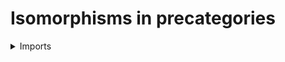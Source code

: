 #  Isomorphisms in precategories

<details><summary>Imports</summary>
```agda
module category-theory.isomorphisms-precategories where

open import category-theory.precategories

open import foundation.cartesian-product-types
open import foundation.dependent-pair-types
open import foundation.equational-reasoning
open import foundation.equivalences
open import foundation.functions
open import foundation.homotopies
open import foundation.identity-types
open import foundation.propositions
open import foundation.sets
open import foundation.subtypes
open import foundation.universe-levels
```
</details>

## Idea

An isomorphism between objects `x y : A` in a precategory `C` is a morphism `f : hom x y` for which there exists a morphism `g : hom y x` such that
- `comp g f = id_x` and
- `comp f g = id_y`.

## Definition

### The property of being an isomorphism

```agda
module _
  {l1 l2 : Level} (C : Precat l1 l2)
  where

  is-iso-Precat : {x y : obj-Precat C} (f : type-hom-Precat C x y) → UU l2
  is-iso-Precat {x} {y} f =
    Σ ( type-hom-Precat C y x)
      ( λ g →
        (comp-hom-Precat C f g ＝ id-hom-Precat C) ×
        (comp-hom-Precat C g f ＝ id-hom-Precat C))

  hom-inv-is-iso-Precat :
    {x y : obj-Precat C} {f : type-hom-Precat C x y} →
    is-iso-Precat f → type-hom-Precat C y x
  hom-inv-is-iso-Precat H = pr1 H

  issec-hom-inv-is-iso-Precat :
    {x y : obj-Precat C} {f : type-hom-Precat C x y} (H : is-iso-Precat f) →
    (comp-hom-Precat C f (hom-inv-is-iso-Precat H)) ＝ id-hom-Precat C
  issec-hom-inv-is-iso-Precat H = pr1 (pr2 H)

  isretr-hom-inv-is-iso-Precat :
    {x y : obj-Precat C} {f : type-hom-Precat C x y} (H : is-iso-Precat f) →
    (comp-hom-Precat C (hom-inv-is-iso-Precat H) f) ＝ id-hom-Precat C
  isretr-hom-inv-is-iso-Precat H = pr2 (pr2 H)

  abstract
    is-proof-irrelevant-is-iso-Precat :
      {x y : obj-Precat C} (f : type-hom-Precat C x y) →
      is-proof-irrelevant (is-iso-Precat f)
    pr1 (is-proof-irrelevant-is-iso-Precat f H) = H
    pr2
      ( is-proof-irrelevant-is-iso-Precat {x} {y} f
        ( pair g (pair p q)))
        ( pair g' (pair p' q')) =
      eq-type-subtype
        ( λ h →
          prod-Prop
            ( Id-Prop
              ( hom-Precat C y y)
              ( comp-hom-Precat C f h)
              ( id-hom-Precat C))
            ( Id-Prop
              ( hom-Precat C x x)
              ( comp-hom-Precat C h f)
              ( id-hom-Precat C)))
        ( ( inv (right-unit-law-comp-hom-Precat C g)) ∙
          ( ( ap (comp-hom-Precat C g) (inv p')) ∙
            ( ( inv (assoc-comp-hom-Precat C g f g')) ∙
              ( ( ap (comp-hom-Precat' C g') q) ∙
                ( left-unit-law-comp-hom-Precat C g')))))

    is-prop-is-iso-Precat :
      {x y : obj-Precat C} (f : type-hom-Precat C x y) →
      is-prop (is-iso-Precat f)
    is-prop-is-iso-Precat f =
      is-prop-is-proof-irrelevant (is-proof-irrelevant-is-iso-Precat f)

  is-iso-precat-Prop :
    {x y : obj-Precat C} (f : type-hom-Precat C x y) → Prop l2
  pr1 (is-iso-precat-Prop f) = is-iso-Precat f
  pr2 (is-iso-precat-Prop f) = is-prop-is-iso-Precat f
```

### The type of isomorphisms between two objects in a precategory

```agda
module _
  {l1 l2 : Level} (C : Precat l1 l2)
  where

  iso-Precat : (x y : obj-Precat C) → UU l2
  iso-Precat x y = type-subtype (is-iso-precat-Prop C {x} {y})

  hom-iso-Precat :
    {x y : obj-Precat C} → iso-Precat x y → type-hom-Precat C x y
  hom-iso-Precat f = inclusion-subtype (is-iso-precat-Prop C) f

  is-iso-hom-iso-Precat :
    {x y : obj-Precat C} (f : iso-Precat x y) →
    is-iso-Precat C (hom-iso-Precat f)
  is-iso-hom-iso-Precat f =
    is-in-subtype-inclusion-subtype (is-iso-precat-Prop C) f

  hom-inv-iso-Precat :
    {x y : obj-Precat C} → iso-Precat x y → type-hom-Precat C y x
  hom-inv-iso-Precat f = pr1 (is-iso-hom-iso-Precat f)

  issec-hom-inv-iso-Precat :
    {x y : obj-Precat C} (f : iso-Precat x y) →
    ( comp-hom-Precat C (hom-iso-Precat f) (hom-inv-iso-Precat f)) ＝
    ( id-hom-Precat C)
  issec-hom-inv-iso-Precat f = pr1 (pr2 (is-iso-hom-iso-Precat f))

  isretr-hom-inv-iso-Precat :
    {x y : obj-Precat C} (f : iso-Precat x y) →
    ( comp-hom-Precat C (hom-inv-iso-Precat f) (hom-iso-Precat f)) ＝
    ( id-hom-Precat C)
  isretr-hom-inv-iso-Precat f = pr2 (pr2 (is-iso-hom-iso-Precat f))
```

## Examples

### The identity morphisms are isomorphisms

For any object `x : A`, the identity morphism `id_x : hom x x` is an isomorphism from `x` to `x` since `comp id_x id_x = id_x` (it is its own inverse).

```agda
module _
  {l1 l2 : Level} (C : Precat l1 l2)
  where

  is-iso-id-hom-Precat :
    {x : obj-Precat C} → is-iso-Precat C (id-hom-Precat C {x})
  pr1 is-iso-id-hom-Precat = id-hom-Precat C
  pr1 (pr2 is-iso-id-hom-Precat) =
    left-unit-law-comp-hom-Precat C (id-hom-Precat C)
  pr2 (pr2 is-iso-id-hom-Precat) =
    left-unit-law-comp-hom-Precat C (id-hom-Precat C)

  id-iso-Precat : {x : obj-Precat C} → iso-Precat C x x
  pr1 id-iso-Precat = id-hom-Precat C
  pr2 id-iso-Precat = is-iso-id-hom-Precat
```

### Equalities give rise to isomorphisms

An equality between objects `x y : A` gives rise to an isomorphism between them. This is because by the J-rule, it is enough to construct an isomorphism given `refl : Id x x`, from `x` to itself. We take the identity morphism as such an isomorphism.

```agda
iso-eq-Precat :
  {l1 l2 : Level} (C : Precat l1 l2) →
  (x y : obj-Precat C) → x ＝ y → iso-Precat C x y
iso-eq-Precat C x .x refl = id-iso-Precat C
```

## Properties

### The property of being an isomorphism is a proposition

Let `f : hom x y` and suppose `g g' : hom y x` are both two-sided inverses to `f`. It is enough to show that `g = g'` since the equalities are propositions (since the hom-types are sets). But we have the following chain of equalities:
`g = comp g id_y
   = comp g (comp f g')
   = comp (comp g f) g'
   = comp id_x g'
   = g'.`

```agda
module _
  {l1 l2 : Level} (C : Precat l1 l2)
  where

```

### The type of isomorphisms form a set

The type of isomorphisms between objects `x y : A` is a subtype of the set `hom x y` since being an isomorphism is a proposition.

```agda
module _
  {l1 l2 : Level} (C : Precat l1 l2)
  where

  is-set-iso-Precat : (x y : obj-Precat C) → is-set (iso-Precat C x y)
  is-set-iso-Precat x y =
    is-set-type-subtype
      ( is-iso-precat-Prop C)
      ( is-set-type-hom-Precat C x y)

  iso-Precat-Set : (x y : obj-Precat C) → Set l2
  pr1 (iso-Precat-Set x y) = iso-Precat C x y
  pr2 (iso-Precat-Set x y) = is-set-iso-Precat x y
```

### A morphism is an isomorphism if and only if precomposition by it is an equivalence

```agda
module _
  {l1 l2 : Level} (C : Precat l1 l2) {x y : obj-Precat C}
  (f : type-hom-Precat C x y)
  where

  precomp-hom-inv-is-iso-Precat :
    (H : is-iso-Precat C f) (z : obj-Precat C) →
    type-hom-Precat C x z → type-hom-Precat C y z
  precomp-hom-inv-is-iso-Precat H z =
    precomp-hom-Precat C (hom-inv-is-iso-Precat C H) z

  issec-precomp-hom-inv-is-iso-Precat :
    (H : is-iso-Precat C f) (z : obj-Precat C) →
    ( precomp-hom-Precat C f z ∘ precomp-hom-inv-is-iso-Precat H z) ~ id
  issec-precomp-hom-inv-is-iso-Precat H z g =
    equational-reasoning
      comp-hom-Precat C (comp-hom-Precat C g (hom-inv-is-iso-Precat C H)) f
      ＝ comp-hom-Precat C g (comp-hom-Precat C (hom-inv-is-iso-Precat C H) f)
        by assoc-comp-hom-Precat C g (hom-inv-is-iso-Precat C H) f
      ＝ comp-hom-Precat C g (id-hom-Precat C)
        by ap (comp-hom-Precat C g) (isretr-hom-inv-is-iso-Precat C H)
      ＝ g
        by right-unit-law-comp-hom-Precat C g

  isretr-precomp-hom-inv-is-iso-Precat :
    (H : is-iso-Precat C f) (z : obj-Precat C) →
    (precomp-hom-inv-is-iso-Precat H z ∘ precomp-hom-Precat C f z) ~ id
  isretr-precomp-hom-inv-is-iso-Precat H z g =
    equational-reasoning
      comp-hom-Precat C (comp-hom-Precat C g f) (hom-inv-is-iso-Precat C H)
      ＝ comp-hom-Precat C g (comp-hom-Precat C f (hom-inv-is-iso-Precat C H))
        by assoc-comp-hom-Precat C g f (hom-inv-is-iso-Precat C H)
      ＝ comp-hom-Precat C g (id-hom-Precat C)
        by ap (comp-hom-Precat C g) (issec-hom-inv-is-iso-Precat C H)
      ＝ g
        by right-unit-law-comp-hom-Precat C g

  is-equiv-precomp-is-iso-Precat :
    (H : is-iso-Precat C f) (z : obj-Precat C) →
    is-equiv (precomp-hom-Precat C f z)
  is-equiv-precomp-is-iso-Precat H z =
    is-equiv-has-inverse
      ( precomp-hom-inv-is-iso-Precat H z)
      ( issec-precomp-hom-inv-is-iso-Precat H z)
      ( isretr-precomp-hom-inv-is-iso-Precat H z)
```
